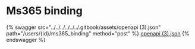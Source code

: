 # Ms365 binding

{% swagger src="../../../../../../.gitbook/assets/openapi (3).json" path="/users/{id}/ms365_binding" method="post" %}
[openapi (3).json](<../../../../../../.gitbook/assets/openapi (3).json>)
{% endswagger %}
